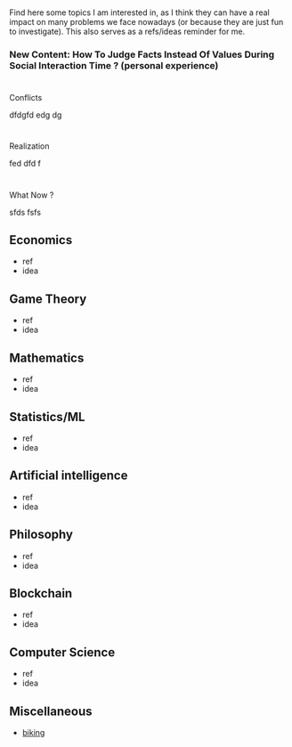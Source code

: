 # 
Find here some topics I am interested in, as I think they can have a real impact on many problems we face nowadays (or because they are just fun to investigate).
This also serves as a refs/ideas reminder for me.


### New Content: How To Judge Facts Instead Of Values During Social Interaction Time ? (personal experience) 
 
# 
Conflicts  

dfdgfd edg dg


# 
Realization  

fed dfd f


# 
What Now ?  

sfds
fsfs




## Economics
* ref
* idea

## Game Theory
* ref
* idea

## Mathematics
* ref
* idea

## Statistics/ML
* ref
* idea

## Artificial intelligence
* ref
* idea


## Philosophy
* ref
* idea

## Blockchain 
* ref
* idea

## Computer Science
* ref
* idea

## Miscellaneous
* [biking](https://pedalchile.com/blog/cycling-vs-walking) 
  




